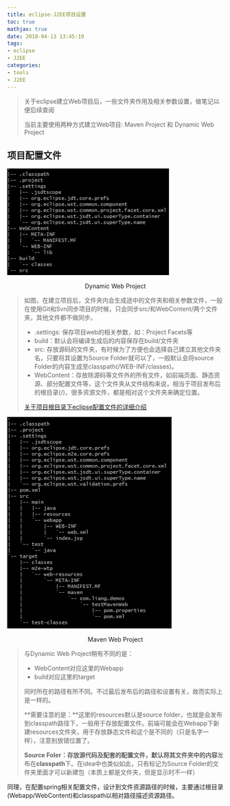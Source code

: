 ```yaml
---
title: eclipse-J2EE项目设置
toc: true
mathjax: true
date: 2018-04-13 13:45:19
tags: 
- eclipse
- J2EE
categories:
- tools
- J2EE
---
```


> 关于eclipse建立Web项目后，一些文件夹作用及相关参数设置，做笔记以便后续查阅
>
> 当前主要使用两种方式建立Web项目: Maven Project 和 Dynamic Web Project

<!-- more -->

## 项目配置文件

![1555151199573](eclipse-J2EE项目设置/1555151199573.png)

<center>Dynamic Web Project</center>

> 如图，在建立项目后，文件夹内会生成途中的文件夹和相关参数文件，一般在使用Git和Svn同步项目的时候，只会同步src/和WebContent/两个文件夹，其他文件都不做同步。
>
> + .settings: 保存项目web的相关参数，如：Project Facets等
> + build：默认会将编译生成后的内容保存在build/文件夹
> + src: 存放源码的文件夹，有时候为了方便也会选择自己建立其他文件夹名，只要将其设置为Source Folder就可以了，一般默认会将source Folder的内容生成至classpath(/WEB-INF/classes)。
> + WebContent：存放除源码等文件外的所有文件，如前端页面、静态资源、部分配置文件等，这个文件夹从文件结构来说，相当于项目发布后的根目录(/)，很多资源文件，都是相对这个文件夹来确定位置。
>
> [关于项目根目录下eclipse配置文件的详细介绍](https://blog.csdn.net/huaweitman/article/details/52351394)

![1555151543725](eclipse-J2EE项目设置/1555151543725.png)

<center>Maven Web Project</center>

> 与Dynamic Web Project稍有不同的是：
>
> + WebContent对应这里的Webapp 
> + build对应这里的target
>
> 同时所在的路径有所不同。不过最后发布后的路径和设置有关，故而实际上是一样的。
>
> **需要注意的是：**这里的resources默认是source folder，也就是会发布到classpath路径下，一般用于存放配置文件。前端可能会在Webapp下新建resources文件夹，用于存放静态文件和这个是不同的（只是名字一样），注意别放错位置了。
>
> **Source Foler：**存放源代码及配套的配置文件，默认将其**文件夹中的内容**发布在**classpath**下。在idea中也类似如此，只有标记为Source Folder的文件夹里面才可以新建包（本质上都是文件夹，但是显示时不一样）

同理，在配置spring相关配置文件，设计到文件资源路径的时候，主要通过根目录(Webapp/WebContent)和classpath以相对路径描述资源路径。